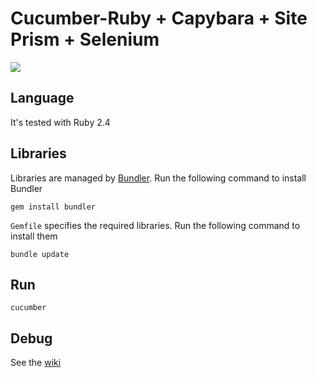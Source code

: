 # Cucumber-Ruby + Capybara + Site Prism + Selenium

![](https://github.com/AutoSQA/Cucumber-Ruby-Boilerplate/wiki/stack.png)

## Language
It's tested with Ruby 2.4

## Libraries
Libraries are managed by [Bundler](https://bundler.io/). Run the following command to install Bundler
```
gem install bundler
``` 
`Gemfile` specifies the required libraries. Run the following command to install them

```
bundle update
```

## Run
```
cucumber
```

## Debug

See the [wiki](https://github.com/AutoSQA/Cucumber-Ruby-Boilerplate/wiki/Debug)